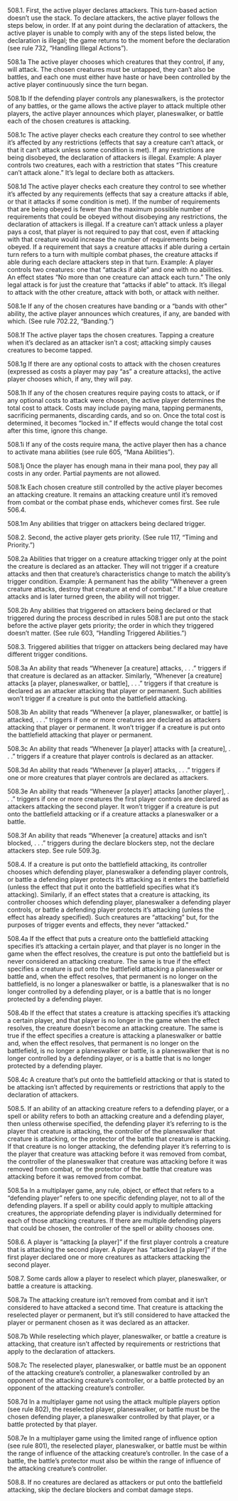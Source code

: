 508.1. First, the active player declares attackers. This turn-based action doesn’t use the stack. To declare attackers, the active player follows the steps below, in order. If at any point during the declaration of attackers, the active player is unable to comply with any of the steps listed below, the declaration is illegal; the game returns to the moment before the declaration (see rule 732, “Handling Illegal Actions”).

508.1a The active player chooses which creatures that they control, if any, will attack. The chosen creatures must be untapped, they can’t also be battles, and each one must either have haste or have been controlled by the active player continuously since the turn began.

508.1b If the defending player controls any planeswalkers, is the protector of any battles, or the game allows the active player to attack multiple other players, the active player announces which player, planeswalker, or battle each of the chosen creatures is attacking.

508.1c The active player checks each creature they control to see whether it’s affected by any restrictions (effects that say a creature can’t attack, or that it can’t attack unless some condition is met). If any restrictions are being disobeyed, the declaration of attackers is illegal.
Example: A player controls two creatures, each with a restriction that states “This creature can’t attack alone.” It’s legal to declare both as attackers.

508.1d The active player checks each creature they control to see whether it’s affected by any requirements (effects that say a creature attacks if able, or that it attacks if some condition is met). If the number of requirements that are being obeyed is fewer than the maximum possible number of requirements that could be obeyed without disobeying any restrictions, the declaration of attackers is illegal. If a creature can’t attack unless a player pays a cost, that player is not required to pay that cost, even if attacking with that creature would increase the number of requirements being obeyed. If a requirement that says a creature attacks if able during a certain turn refers to a turn with multiple combat phases, the creature attacks if able during each declare attackers step in that turn.
Example: A player controls two creatures: one that “attacks if able” and one with no abilities. An effect states “No more than one creature can attack each turn.” The only legal attack is for just the creature that “attacks if able” to attack. It’s illegal to attack with the other creature, attack with both, or attack with neither.

508.1e If any of the chosen creatures have banding or a “bands with other” ability, the active player announces which creatures, if any, are banded with which. (See rule 702.22, “Banding.”)

508.1f The active player taps the chosen creatures. Tapping a creature when it’s declared as an attacker isn’t a cost; attacking simply causes creatures to become tapped.

508.1g If there are any optional costs to attack with the chosen creatures (expressed as costs a player may pay “as” a creature attacks), the active player chooses which, if any, they will pay.

508.1h If any of the chosen creatures require paying costs to attack, or if any optional costs to attack were chosen, the active player determines the total cost to attack. Costs may include paying mana, tapping permanents, sacrificing permanents, discarding cards, and so on. Once the total cost is determined, it becomes “locked in.” If effects would change the total cost after this time, ignore this change.

508.1i If any of the costs require mana, the active player then has a chance to activate mana abilities (see rule 605, “Mana Abilities”).

508.1j Once the player has enough mana in their mana pool, they pay all costs in any order. Partial payments are not allowed.

508.1k Each chosen creature still controlled by the active player becomes an attacking creature. It remains an attacking creature until it’s removed from combat or the combat phase ends, whichever comes first. See rule 506.4.

508.1m Any abilities that trigger on attackers being declared trigger.

508.2. Second, the active player gets priority. (See rule 117, “Timing and Priority.”)

508.2a Abilities that trigger on a creature attacking trigger only at the point the creature is declared as an attacker. They will not trigger if a creature attacks and then that creature’s characteristics change to match the ability’s trigger condition.
Example: A permanent has the ability “Whenever a green creature attacks, destroy that creature at end of combat.” If a blue creature attacks and is later turned green, the ability will not trigger.

508.2b Any abilities that triggered on attackers being declared or that triggered during the process described in rules 508.1 are put onto the stack before the active player gets priority; the order in which they triggered doesn’t matter. (See rule 603, “Handling Triggered Abilities.”)

508.3. Triggered abilities that trigger on attackers being declared may have different trigger conditions.

508.3a An ability that reads “Whenever [a creature] attacks, . . .” triggers if that creature is declared as an attacker. Similarly, “Whenever [a creature] attacks [a player, planeswalker, or battle], . . .” triggers if that creature is declared as an attacker attacking that player or permanent. Such abilities won’t trigger if a creature is put onto the battlefield attacking.

508.3b An ability that reads “Whenever [a player, planeswalker, or battle] is attacked, . . .” triggers if one or more creatures are declared as attackers attacking that player or permanent. It won’t trigger if a creature is put onto the battlefield attacking that player or permanent.

508.3c An ability that reads “Whenever [a player] attacks with [a creature], . . .” triggers if a creature that player controls is declared as an attacker.

508.3d An ability that reads “Whenever [a player] attacks, . . .” triggers if one or more creatures that player controls are declared as attackers.

508.3e An ability that reads “Whenever [a player] attacks [another player], . . .” triggers if one or more creatures the first player controls are declared as attackers attacking the second player. It won’t trigger if a creature is put onto the battlefield attacking or if a creature attacks a planeswalker or a battle.

508.3f An ability that reads “Whenever [a creature] attacks and isn’t blocked, . . .” triggers during the declare blockers step, not the declare attackers step. See rule 509.3g.

508.4. If a creature is put onto the battlefield attacking, its controller chooses which defending player, planeswalker a defending player controls, or battle a defending player protects it’s attacking as it enters the battlefield (unless the effect that put it onto the battlefield specifies what it’s attacking). Similarly, if an effect states that a creature is attacking, its controller chooses which defending player, planeswalker a defending player controls, or battle a defending player protects it’s attacking (unless the effect has already specified). Such creatures are “attacking” but, for the purposes of trigger events and effects, they never “attacked.”

508.4a If the effect that puts a creature onto the battlefield attacking specifies it’s attacking a certain player, and that player is no longer in the game when the effect resolves, the creature is put onto the battlefield but is never considered an attacking creature. The same is true if the effect specifies a creature is put onto the battlefield attacking a planeswalker or battle and, when the effect resolves, that permanent is no longer on the battlefield, is no longer a planeswalker or battle, is a planeswalker that is no longer controlled by a defending player, or is a battle that is no longer protected by a defending player.

508.4b If the effect that states a creature is attacking specifies it’s attacking a certain player, and that player is no longer in the game when the effect resolves, the creature doesn’t become an attacking creature. The same is true if the effect specifies a creature is attacking a planeswalker or battle and, when the effect resolves, that permanent is no longer on the battlefield, is no longer a planeswalker or battle, is a planeswalker that is no longer controlled by a defending player, or is a battle that is no longer protected by a defending player.

508.4c A creature that’s put onto the battlefield attacking or that is stated to be attacking isn’t affected by requirements or restrictions that apply to the declaration of attackers.

508.5. If an ability of an attacking creature refers to a defending player, or a spell or ability refers to both an attacking creature and a defending player, then unless otherwise specified, the defending player it’s referring to is the player that creature is attacking, the controller of the planeswalker that creature is attacking, or the protector of the battle that creature is attacking. If that creature is no longer attacking, the defending player it’s referring to is the player that creature was attacking before it was removed from combat, the controller of the planeswalker that creature was attacking before it was removed from combat, or the protector of the battle that creature was attacking before it was removed from combat.

508.5a In a multiplayer game, any rule, object, or effect that refers to a “defending player” refers to one specific defending player, not to all of the defending players. If a spell or ability could apply to multiple attacking creatures, the appropriate defending player is individually determined for each of those attacking creatures. If there are multiple defending players that could be chosen, the controller of the spell or ability chooses one.

508.6. A player is “attacking [a player]” if the first player controls a creature that is attacking the second player. A player has “attacked [a player]” if the first player declared one or more creatures as attackers attacking the second player.

508.7. Some cards allow a player to reselect which player, planeswalker, or battle a creature is attacking.

508.7a The attacking creature isn’t removed from combat and it isn’t considered to have attacked a second time. That creature is attacking the reselected player or permanent, but it’s still considered to have attacked the player or permanent chosen as it was declared as an attacker.

508.7b While reselecting which player, planeswalker, or battle a creature is attacking, that creature isn’t affected by requirements or restrictions that apply to the declaration of attackers.

508.7c The reselected player, planeswalker, or battle must be an opponent of the attacking creature’s controller, a planeswalker controlled by an opponent of the attacking creature’s controller, or a battle protected by an opponent of the attacking creature’s controller.

508.7d In a multiplayer game not using the attack multiple players option (see rule 802), the reselected player, planeswalker, or battle must be the chosen defending player, a planeswalker controlled by that player, or a battle protected by that player.

508.7e In a multiplayer game using the limited range of influence option (see rule 801), the reselected player, planeswalker, or battle must be within the range of influence of the attacking creature’s controller. In the case of a battle, the battle’s protector must also be within the range of influence of the attacking creature’s controller.

508.8. If no creatures are declared as attackers or put onto the battlefield attacking, skip the declare blockers and combat damage steps.